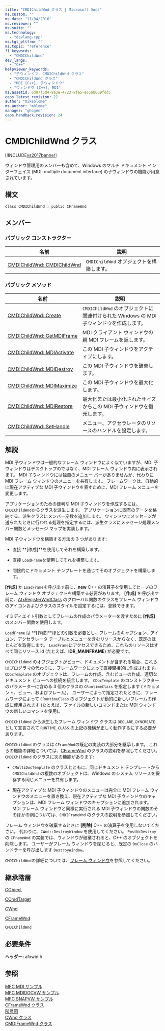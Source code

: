 ```yaml
---
title: "CMDIChildWnd クラス | Microsoft Docs"
ms.custom: ""
ms.date: "11/04/2016"
ms.reviewer: ""
ms.suite: ""
ms.technology: 
  - "devlang-cpp"
ms.tgt_pltfrm: ""
ms.topic: "reference"
f1_keywords: 
  - "CMDIChildWnd"
dev_langs: 
  - "C++"
helpviewer_keywords: 
  - "子ウィンドウ, CMDIChildWnd クラス"
  - "CMDIChildWnd クラス"
  - "MDI [C++], 子ウィンドウ"
  - "ウィンドウ [C++], MDI"
ms.assetid: 6d07f5d4-9a3e-4723-9fa5-e65bb669fdd5
caps.latest.revision: 22
author: "mikeblome"
ms.author: "mblome"
manager: "ghogen"
caps.handback.revision: 24
---
```

# CMDIChildWnd クラス
[!INCLUDE[vs2017banner](../../assembler/inline/includes/vs2017banner.md)]

ウィンドウ管理用のメンバーも含めて、Windows のマルチ ドキュメント インターフェイス \(MDI: multiple document interface\) の子ウィンドウの機能が用意されています。  
  
## 構文  
  
```  
class CMDIChildWnd : public CFrameWnd  
```  
  
## メンバー  
  
### パブリック コンストラクター  
  
|名前|説明|  
|--------|--------|  
|[CMDIChildWnd::CMDIChildWnd](../Topic/CMDIChildWnd::CMDIChildWnd.md)|`CMDIChildWnd` オブジェクトを構築します。|  
  
### パブリック メソッド  
  
|名前|説明|  
|--------|--------|  
|[CMDIChildWnd::Create](../Topic/CMDIChildWnd::Create.md)|`CMDIChildWnd` のオブジェクトに関連付けられた Windows の MDI 子ウィンドウを作成します。|  
|[CMDIChildWnd::GetMDIFrame](../Topic/CMDIChildWnd::GetMDIFrame.md)|MDI クライアント ウィンドウの親 MDI フレームを返します。|  
|[CMDIChildWnd::MDIActivate](../Topic/CMDIChildWnd::MDIActivate.md)|この MDI 子ウィンドウをアクティブにします。|  
|[CMDIChildWnd::MDIDestroy](../Topic/CMDIChildWnd::MDIDestroy.md)|この MDI 子ウィンドウを破棄します。|  
|[CMDIChildWnd::MDIMaximize](../Topic/CMDIChildWnd::MDIMaximize.md)|この MDI 子ウィンドウを最大化します。|  
|[CMDIChildWnd::MDIRestore](../Topic/CMDIChildWnd::MDIRestore.md)|最大化または最小化されたサイズからこの MDI 子ウィンドウを復元します。|  
|[CMDIChildWnd::SetHandle](../Topic/CMDIChildWnd::SetHandles.md)|メニュー、アクセラレータのリソースのハンドルを設定します。|  
  
## 解説  
 MDI 子ウィンドウは一般的なフレーム ウィンドウによく似ていますが、MDI 子ウィンドウはデスクトップのではなく、MDI フレーム ウィンドウ内に表示されます。  MDI 子ウィンドウには独自のメニュー バーがありませんが、代わりに MDI フレーム ウィンドウのメニューを共有します。  フレームワークは、自動的に現在アクティブな MDI 子ウィンドウを表すために、MDI フレーム メニューを変更します。  
  
 アプリケーションのための便利な MDI 子ウィンドウを作成するには、`CMDIChildWnd`からクラスを派生します。  アプリケーションに固有のデータを格納する、派生クラスにメンバー変数を追加します。  ウィンドウにメッセージが送られたときに行われる処理を指定するには、派生クラスにメッセージ処理メンバー関数とメッセージ マップを実装します。  
  
 MDI 子ウィンドウを構築する方法の 3 つがあります:  
  
-   直接 **\[作成\]**を使用してそれを構築します。  
  
-   直接 `LoadFrame`を使用してそれを構築します。  
  
-   間接的にドキュメント テンプレートを通じてそのオブジェクトを構築します。  
  
 **\[作成\]** か `LoadFrame`を呼び出す前に、**new** C\+\+ の演算子を使用してヒープのフレーム ウィンドウ オブジェクトを構築する必要があります。  **\[作成\]** を呼び出す前に、[AfxRegisterWndClass](../Topic/AfxRegisterWndClass.md) のグローバル関数のクラスをフレーム ウィンドウのアイコンおよびクラスのスタイルを設定するには、登録できます。  
  
 イミディエイト引数としてフレームの作成のパラメーターを渡すために **\[作成\]** のメンバー関数を使用します。  
  
 `LoadFrame` は **\[作成\]**ほどの引数を必要とし、フレームのキャプション、アイコン、アクセラレータ テーブルとメニューを含むリソースからなく、既定のほとんどを取得します。  `LoadFrame`にアクセスできるため、これらのリソースはすべて同じリソース id \(たとえば、**IDR\_MAINFRAME**\) が必要です。  
  
 `CMDIChildWnd` のオブジェクトがビュー、ドキュメントが含まれる場合、これらはプログラマの代わりに、フレームワークによって直接間接的に作成されます。  `CDocTemplate` のオブジェクトは、フレームの作成、含むビューの作成、適切なドキュメント ビューへの接続を統合します。  `CDocTemplate` のコンストラクターのパラメーターに含める 3 個のクラスの `CRuntimeClass` を指定します \(ドキュメント、ビュー、およびフレーム\)。  ユーザーによって指定されたときに、フレームワークによって `CRuntimeClass` のオブジェクトが動的に新しいフレームの作成に使用されます \(たとえば、ファイルの新しいコマンドまたは MDI ウィンドウの新しいコマンドを使用\)。  
  
 `CMDIChildWnd` から派生したフレーム ウィンドウ クラスは `DECLARE_DYNCREATE` として宣言されて `RUNTIME_CLASS` の上記の機構が正しく動作するにする必要があります。  
  
 `CMDIChildWnd` のクラスは `CFrameWnd`の既定の実装の大部分を継承します。  これらの機能の詳細については、[CFrameWnd](../../mfc/reference/cframewnd-class.md) のクラスの説明を参照してください。  `CMDIChildWnd` のクラスに次の機能があります:  
  
-   `CMultiDocTemplate` のクラスとともに、同じドキュメント テンプレートから `CMDIChildWnd` の複数のオブジェクトは、Windows のシステム リソースを保存する同じメニューを共有します。  
  
-   現在アクティブな MDI 子ウィンドウのメニューは完全に MDI フレーム ウィンドウのメニューを置き換え、現在アクティブな MDI 子ウィンドウのキャプションは、MDI フレーム ウィンドウのキャプションに追加されます。  MDI フレーム ウィンドウと同様に実行される MDI 子ウィンドウの関数のそのほかの例については、`CMDIFrameWnd` のクラスの説明を参照してください。  
  
 フレーム ウィンドウを破棄するときに **\[削除\]** C\+\+ の演算子を使用しないでください。  代わりに、`CWnd::DestroyWindow` を使用してください。  `PostNcDestroy` の `CFrameWnd` の実装では、ウィンドウが破棄されると、C\+\+ のオブジェクトを削除します。  ユーザーがフレーム ウィンドウを閉じると、既定の `OnClose` のハンドラーを呼び出します `DestroyWindow`。  
  
 `CMDIChildWnd`の詳細については、[フレーム ウィンドウ](../../mfc/frame-windows.md)を参照してください。  
  
## 継承階層  
 [CObject](../Topic/CObject%20Class.md)  
  
 [CCmdTarget](../Topic/CCmdTarget%20Class.md)  
  
 [CWnd](../Topic/CWnd%20Class.md)  
  
 [CFrameWnd](../../mfc/reference/cframewnd-class.md)  
  
 `CMDIChildWnd`  
  
## 必要条件  
 **ヘッダー:** afxwin.h  
  
## 参照  
 [MFC MDI サンプル](../../top/visual-cpp-samples.md)   
 [MFC MDIDOCVW サンプル](../../top/visual-cpp-samples.md)   
 [MFC SNAPVW サンプル](../../top/visual-cpp-samples.md)   
 [CFrameWnd クラス](../../mfc/reference/cframewnd-class.md)   
 [階層図](../../mfc/hierarchy-chart.md)   
 [CWnd クラス](../Topic/CWnd%20Class.md)   
 [CMDIFrameWnd クラス](../../mfc/reference/cmdiframewnd-class.md)